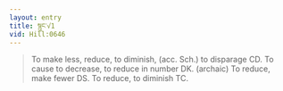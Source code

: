 ```yaml
---
layout: entry
title: སྙུང་√1
vid: Hill:0646
---
```

> To make less, reduce, to diminish, (acc. Sch.) to disparage CD. To cause to decrease, to reduce in number DK. (archaic) To reduce, make fewer DS. To reduce, to diminish TC.
